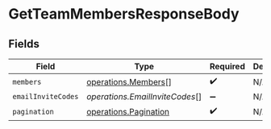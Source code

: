 # GetTeamMembersResponseBody


## Fields

| Field                                                          | Type                                                           | Required                                                       | Description                                                    |
| -------------------------------------------------------------- | -------------------------------------------------------------- | -------------------------------------------------------------- | -------------------------------------------------------------- |
| `members`                                                      | [operations.Members](../../models/operations/members.md)[]     | :heavy_check_mark:                                             | N/A                                                            |
| `emailInviteCodes`                                             | *operations.EmailInviteCodes*[]                                | :heavy_minus_sign:                                             | N/A                                                            |
| `pagination`                                                   | [operations.Pagination](../../models/operations/pagination.md) | :heavy_check_mark:                                             | N/A                                                            |